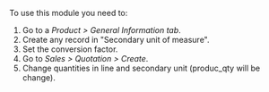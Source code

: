 To use this module you need to:

1.  Go to a *Product \> General Information tab*.
2.  Create any record in "Secondary unit of measure".
3.  Set the conversion factor.
4.  Go to *Sales \> Quotation \> Create*.
5.  Change quantities in line and secondary unit (produc_qty will be
    change).
